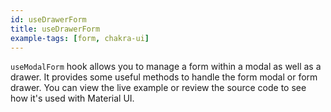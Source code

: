 ```yaml
---
id: useDrawerForm
title: useDrawerForm
example-tags: [form, chakra-ui]
---
```


`useModalForm` hook allows you to manage a form within a modal as well as a drawer. It provides some useful methods to handle the form modal or form drawer. You can view the live example or review the source code to see how it's used with Material UI.

<CodeSandboxExample path="form-chakra-ui-use-drawer-form" />

